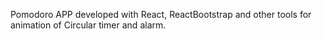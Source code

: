 Pomodoro APP developed with React, ReactBootstrap and other tools for animation of Circular timer and alarm.

